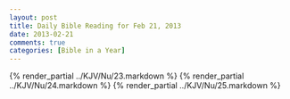 ```yaml
---
layout: post
title: Daily Bible Reading for Feb 21, 2013
date: 2013-02-21
comments: true
categories: [Bible in a Year]
---
```

{% render_partial ../KJV/Nu/23.markdown %}
{% render_partial ../KJV/Nu/24.markdown %}
{% render_partial ../KJV/Nu/25.markdown %}
